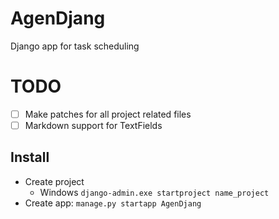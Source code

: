# AgenDjang
Django app for task scheduling

# TODO
- [ ] Make patches for all project related files
- [ ] Markdown support for TextFields

## Install
- Create project
    - Windows `django-admin.exe startproject name_project`
- Create app: `manage.py startapp AgenDjang`